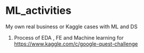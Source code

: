 # ML_activities
My own real business or Kaggle cases with ML and DS 
1. Process of EDA , FE and Machine learning for https://www.kaggle.com/c/google-quest-challenge 

